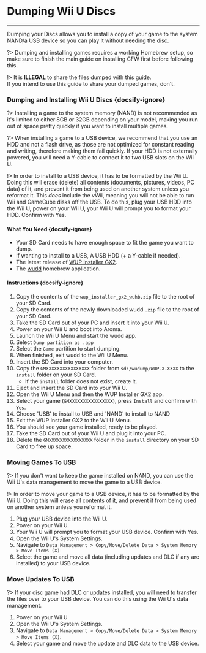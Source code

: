 # Dumping Wii U Discs
---
Dumping your Discs allows you to install a copy of your game to the system NAND/a USB device so you can play it without needing the disc.

?> Dumping and installing games requires a working Homebrew setup, so make sure to finish the main guide on installing CFW first before following this.

!> It is **ILLEGAL** to share the files dumped with this guide.  
If you intend to use this guide to share your dumped games, don't.

### Dumping and Installing Wii U Discs {docsify-ignore}

?> Installing a game to the system memory (NAND) is not recommended as it's limited to either 8GB or 32GB depending on your model, making you run out of space pretty quickly if you want to install multiple games.  

?> When installing a game to a USB device, we recommend that you use an HDD and not a flash drive, as those are not optimized for constant reading and writing, therefore making them fail quickly. If your HDD is not externally powered, you will need a Y-cable to connect it to two USB slots on the Wii U.

!> In order to install to a USB device, it has to be formatted by the Wii U. Doing this will erase (delete) all contents (documents, pictures, videos, PC data) of it, and prevent it from being used on another system unless you reformat it. This *does* include the vWii, meaning you will not be able to run Wii and GameCube disks off the USB. To do this, plug your USB HDD into the Wii U, power on your Wii U, your Wii U will prompt you to format your HDD. Confirm with Yes.

#### What You Need {docsify-ignore}

- Your SD Card needs to have enough space to fit the game you want to dump.
- If wanting to install to a USB, A USB HDD (+ a Y-cable if needed).
- The latest release of [WUP Installer GX2](https://wiiu.cdn.fortheusers.org/zips/wup_installer_gx2_wuhb.zip).
- The [wudd](https://wiiu.cdn.fortheusers.org/zips/wudd.zip) homebrew application.

#### Instructions {docsify-ignore}

1. Copy the contents of the `wup_installer_gx2_wuhb.zip` file to the root of your SD Card.
1. Copy the contents of the newly downloaded wudd `.zip` file to the root of your SD Card.
1. Take the SD Card out of your PC and insert it into your Wii U.
1. Power on your Wii U and boot into Aroma.
1. Launch the Wii U Menu and start the wudd app.
1. Select `Dump partition as .app`
1. Select the `Game` partition to start dumping.
1. When finished, exit wudd to the Wii U Menu.
1. Insert the SD Card into your computer.
1. Copy the `GMXXXXXXXXXXXXXXXX` folder from `sd:/wudump/WUP-X-XXXX` to the `install` folder on your SD Card.
	- If the `install` folder does not exist, create it.
1. Eject and insert the SD Card into your Wii U.
1. Open the Wii U Menu and then the WUP Installer GX2 app.
1. Select your game (`GMXXXXXXXXXXXXXXXX`), press `Install` and confirm with `Yes`.
1. Choose 'USB' to install to USB and 'NAND' to install to NAND
1. Exit the WUP Installer GX2 to the Wii U Menu.
1. You should see your game installed, ready to be played.
1. Take the SD Card out of your Wii U and plug it into your PC.
1. Delete the `GMXXXXXXXXXXXXXXXX` folder in the `install` directory on your SD Card to free up space.

### Moving Games To USB

?> If you don't want to keep the game installed on NAND, you can use the Wii U's data management to move the game to a USB device.

!> In order to move your game to a USB device, it has to be formatted by the Wii U. Doing this will erase all contents of it, and prevent it from being used on another system unless you reformat it.

1. Plug your USB device into the Wii U.
1. Power on your Wii U.
1. Your Wii U will prompt you to format your USB device. Confirm with Yes.
1. Open the Wii U's System Settings.
1. Navigate to `Data Management > Copy/Move/Delete Data > System Memory > Move Items (X)`
1. Select the game and move all data (including updates and DLC if any are installed) to your USB device.

### Move Updates To USB

?> If your disc game had DLC or updates installed, you will need to transfer the files over to your USB device. You can do this using the Wii U's data management.

1. Power on your Wii U
1. Open the Wii U's System Settings.
1. Navigate to `Data Management > Copy/Move/Delete Data > System Memory > Move Items (X)`.
1. Select your game and move the update and DLC data to the USB device.
